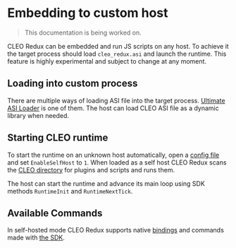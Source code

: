 # Embedding to custom host

> This documentation is being worked on.

CLEO Redux can be embedded and run JS scripts on any host. To achieve it the target process should load `cleo_redux.asi` and launch the runtime. This feature is highly experimental and subject to change at any moment.

## Loading into custom process

There are multiple ways of loading ASI file into the target process. [Ultimate ASI Loader](https://github.com/ThirteenAG/Ultimate-ASI-Loader/releases) is one of them. The host can load CLEO ASI file as a dynamic library when needed.


## Starting CLEO runtime

To start the runtime on an unknown host automatically, open a [config file](./config.md) and set `EnableSelfHost` to `1`. When loaded as a self host CLEO Redux scans the [CLEO directory](./cleo-directory.md) for plugins and scripts and runs them.

The host can start the runtime and advance its main loop using SDK methods `RuntimeInit` and `RuntimeNextTick`.

## Available Commands

In self-hosted mode CLEO Redux supports native [bindings](./js-bindings.md) and commands made with [the SDK](./using-sdk.md).